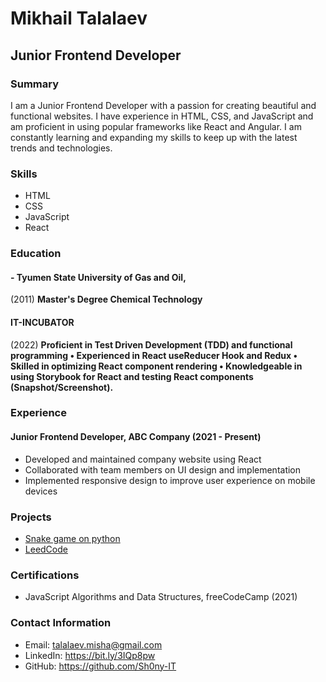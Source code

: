 # Mikhail Talalaev

## Junior Frontend Developer

### Summary

I am a Junior Frontend Developer with a passion for creating beautiful and functional websites. I have experience in
HTML, CSS, and JavaScript and am proficient in using popular frameworks like React and Angular. I am constantly learning
and expanding my skills to keep up with the latest trends and technologies.

### Skills

- HTML
- CSS
- JavaScript
- React


### Education

#### - Tyumen State University of Gas and Oil,
(2011)
**Master's Degree 
Chemical Technology**

#### IT-INCUBATOR
(2022)
**Proficient in Test Driven Development (TDD) and functional programming • Experienced in React useReducer Hook and
Redux • Skilled in optimizing React component rendering • Knowledgeable in using Storybook for React and testing React
components (Snapshot/Screenshot).**

### Experience

#### Junior Frontend Developer, ABC Company (2021 - Present)

- Developed and maintained company website using React
- Collaborated with team members on UI design and implementation
- Implemented responsive design to improve user experience on mobile devices

### Projects

- [Snake game on python](https://github.com/Sh0ny-IT/snake_game)
- [LeedCode](https://github.com/Sh0ny-IT/LeedCode)

### Certifications

- JavaScript Algorithms and Data Structures, freeCodeCamp (2021)

### Contact Information

- Email: talalaev.misha@gmail.com
- LinkedIn: https://bit.ly/3IQp8pw
- GitHub: https://github.com/Sh0ny-IT






